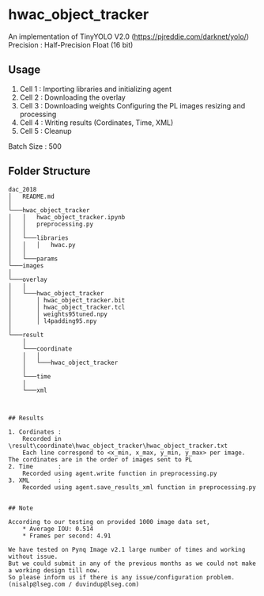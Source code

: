 # hwac_object_tracker

An implementation of TinyYOLO V2.0 (https://pjreddie.com/darknet/yolo/)
Precision : Half-Precision Float (16 bit)


## Usage

1. Cell 1 : Importing libraries and initializing agent
2. Cell 2 : Downloading the overlay
3. Cell 3 : Downloading weights
            Configuring the PL
            images resizing and processing
4. Cell 4 : Writing results (Cordinates, Time, XML)
5. Cell 5 : Cleanup

Batch Size : 500

## Folder Structure

```
dac_2018
│   README.md
│
└───hwac_object_tracker
│   │   hwac_object_tracker.ipynb
│   │   preprocessing.py
│   │   
│   └───libraries
│   │   │   hwac.py
│   │
│   └───params 
└───images
│
└───overlay
│   │
│   └───hwac_object_tracker
│       │ hwac_object_tracker.bit
│       │ hwac_object_tracker.tcl
│       │ weights95tuned.npy
│       │ l4padding95.npy
│   
└───result
    │   
    └───coordinate
    │   │   
    │   └───hwac_object_tracker
    │   
    └───time
    │   
    └───xml
    


## Results

1. Cordinates : 
    Recorded in \result\coordinate\hwac_object_tracker\hwac_object_tracker.txt
    Each line correspond to <x_min, x_max, y_min, y_max> per image. The cordinates are in the order of images sent to PL
2. Time       :
    Recorded using agent.write function in preprocessing.py
3. XML        : 
    Recorded using agent.save_results_xml function in preprocessing.py


## Note
    
According to our testing on provided 1000 image data set,
    * Average IOU: 0.514
    * Frames per second: 4.91
    
We have tested on Pynq Image v2.1 large number of times and working without issue.
But we could submit in any of the previous months as we could not make a working design till now.
So please inform us if there is any issue/configuration problem.
(nisalp@lseg.com / duvindup@lseg.com)
